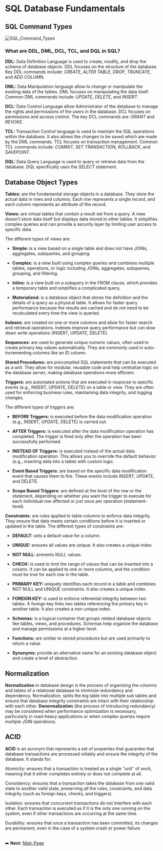 # SQL Database Fundamentals

## SQL Command Types

![SQL_Command_Types](https://github.com/danvuk567/SQL-Best-Practices/blob/main/images/SQL_Command_Types.jpg?raw=true)

### **What are DDL, DML, DCL, TCL, and DQL in SQL?**

**DDL:** Data Definition Language is used to create, modify, and drop the schema of database objects. DDL focuses on the structure of the database. Key DDL commands include: *CREATE*, *ALTER TABLE*, *DROP*, *TRUNCATE*, and *ADD COLUMN*.

**DML:** Data Manipulation language allow to change or manipulate the existing data of the tables. DML focuses on manipulating the data itself. Common DML commands include: *UPDATE*, *DELETE*, and *INSERT*.

**DCL:** Data Control Language allow Administrator of the database to manage the rights and permissions of the users in the database. DCL focuses on permissions and access control. The key DCL commands are: *GRANT* and *REVOKE*.

**TCL:** Transaction Control language is used to maintain the SQL operations within the database. It also allows the changes to be saved which are made by the DML commands. TCL focuses on transaction management. Common TCL commands include: *COMMIT*, *SET TRANSACTION*, *ROLLBACK*, and *SAVEPOINT*.

**DQL:** Data Query Language is used to query or retrieve data from the database. DQL specifically uses the *SELECT* statement.


## Database Object Types

**Tables:** are the fundamental storage objects in a database. They store the actual data in rows and columns. Each row represents a single record, and each column represents an attribute of the record.

**Views:** are virtual tables that contain a result set from a query. A view doesn't store data itself but displays data stored in other tables. It simplifies complex queries and can provide a security layer by limiting 
         user access to specific data.
         
  The different types of views are:

  * **Simple:**  is a view based on a single table and does not have JOINs, aggregates, subqueries, and grouping.

  * **Complex:** is a view built using complex queries and combines multiple tables, operations, or logic including JOINs, aggregates, subqueries, grouping, and filtering.

  * **Inline:** is a view built on a subquery in the FROM clause, which provides a temporary table and simplifies a complicated query.

  * **Materialized:** is a database object that stores the definition and the details of a query as a physical table. It allows for faster query performance because the results are cached and do not need to be
                      recalculated every time the view is queried.
         
**Indexes:** are created on one or more columns and allow for faster search and retrieval operations. Indexes improve query performance but can slow down write operations (INSERT, UPDATE, DELETE).

**Sequences:** are used to generate unique numeric values, often used to create primary key values automatically. They are commonly used in auto-incrementing columns like an ID column.

**Stored Procedures:** are precompiled SQL statements that can be executed as a unit. They allow for modular, reusable code and help centralize logic on the database server, making database operations more efficient.

**Triggers:** are automated actions that are executed in response to specific events (e.g., INSERT, UPDATE, DELETE) on a table or view. They are often used for enforcing business rules, maintaining data integrity, and 
              logging changes.

  The different types of triggers are:

  * **BEFORE Triggers:** is executed before the data modification operation (e.g., INSERT, UPDATE, DELETE) is carried out.

  * **AFTER Triggers:** is executed after the data modification operation has completed. The trigger is fired only after the operation has been successfully performed.
  
  * **INSTEAD OF Triggers:** is executed instead of the actual data modification operation. This allows you to override the default behavior (e.g., inserting data into a table) with custom logic.

  * **Event Based Triggers:** are based on the specific data modification event that causes them to fire. These events include INSERT, UPDATE, and DELETE.

  * **Scope Based Triggers:** are defined at the level of the row or the statement, depending on whether you want the trigger to execute for each individual row affected or just once per operation (statement-level).

**Constraints:** are rules applied to table columns to enforce data integrity. They ensure that data meets certain conditions before it is inserted or updated in the table.
  The different types of constraints are:

  * **DEFAULT:** sets a default value for a column.
  
  * **UNIQUE:** ensures all values are unique. It also creates a unique index.
  
  * **NOT NULL:** prevents NULL values.
  
  * **CHECK:** is used to limit the range of values that can be inserted into a column. It can be applied to one or more columns, and the condition must be true for each row in the table.
  
  * **PRIMARY KEY:** uniquely identifies each record in a table and combines NOT NULL and UNIQUE constraints. It also creates a unique index.
  
  * **FOREIGN KEY:** is used to enforce referential integrity between two tables. A foreign key links two tables referencing the primary key in another table. It also creates a non-unique index.

  * **Schemas:** is a logical container that groups related database objects like tables, views, and procedures. Schemas help organize the database and manage permissions at a higher level.

  * **Functions:** are similar to stored procedures but are used primarily to return a value.

  * **Synonyms:** provide an alternative name for an existing database object and create a level of abstraction.

 ## Normalization

 **Normalization** in database design is the process of organizing the columns and tables of a relational database to minimize redundancy and dependency. Normalization, splits the big table into multiple sub tables and ensure that database integrity constraints are intact with their relationship with each other. **Denormalization** (the process of introducing redundancy) may be considered when performance optimization is necessary, particularly in read-heavy applications or when complex queries require multiple JOIN operations.

## ACID 

**ACID** is an acronym that represents a set of properties that guarantee that database transactions are processed reliably and ensure the integrity of the database. 
  It  stands for:

  Atomicity: ensures that a transaction is treated as a single "unit" of work, meaning that it either completes entirely or does not complete at all.
  
  Consistency: ensures that a transaction takes the database from one valid state to another valid state, preserving all the rules, constraints, and data integrity (such as foreign keys, checks, and triggers).
  
  Isolation: ensures that concurrent transactions do not interfere with each other. Each transaction is executed as if it is the only one running on the system, even if other transactions are occurring at the same time.
  
  Durability: ensures that once a transaction has been committed, its changes are permanent, even in the case of a system crash or power failure.<br/><br/>

  :arrow_right: **Next:** [Main Page](https://github.com/danvuk567)


           

